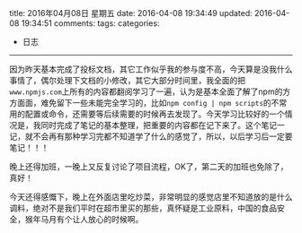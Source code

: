 title: 2016年04月08日 星期五
date: 2016-04-08 19:34:49
updated: 2016-04-08 19:34:51
comments: 
tags:
categories:
- 日志

---

因为昨天基本完成了投标文档，其它工作似乎我的参与度不高，今天算是没我什么事情了，偶尔处理下文档的小修改，其它大部分时间里，我全面的把```www.npmjs.com```上所有的内容都翻阅学习了一遍，认为是基本全面了解了npm的方方面面，难免留下一些未能完全学习的，比如```npm config | npm scripts```的不常用的配置或命令，还需要等后续需要的时候再去发现了。今天学习比较好的一个情况是，我同时完成了笔记的基本整理，把重要的内容都在记下来了。这个笔记一记，就不会再有那种学习完都不知道学了什么的感觉了，所以，以后学习后一定要笔记！！！

晚上还得加班，一晚上又反复讨论了项目流程，OK了，第二天的加班也免除了，真好！

今天还得感慨下，晚上在外面店里吃炒菜，非常明显的感觉店里不知道放的是什么调料，绝对不是我们平时在超市里买的那些，真怀疑是工业原料，中国的食品安全，猴年马月有个让人放心的时候啊。
